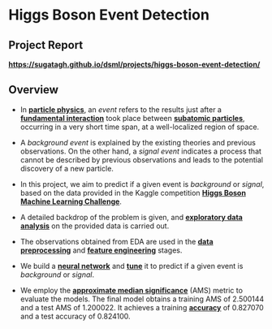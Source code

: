 # Higgs Boson Event Detection

## Project Report

**https://sugatagh.github.io/dsml/projects/higgs-boson-event-detection/**

## Overview
 
- In [**particle physics**](https://en.wikipedia.org/wiki/Particle_physics), an _event_ refers to the results just after a [**fundamental interaction**](https://en.wikipedia.org/wiki/Fundamental_interaction) took place between [**subatomic particles**](https://en.wikipedia.org/wiki/Subatomic_particle), occurring in a very short time span, at a well-localized region of space.

- A _background event_ is explained by the existing theories and previous observations. On the other hand, a _signal event_ indicates a process that cannot be described by previous observations and leads to the potential discovery of a new particle.

- In this project, we aim to predict if a given event is _background_ or _signal_, based on the data provided in the Kaggle competition [**Higgs Boson Machine Learning Challenge**](https://www.kaggle.com/competitions/higgs-boson/).

- A detailed backdrop of the problem is given, and [**exploratory data analysis**](https://en.wikipedia.org/wiki/Exploratory_data_analysis) on the provided data is carried out.

- The observations obtained from EDA are used in the [**data preprocessing**](https://en.wikipedia.org/wiki/Data_Preprocessing) and [**feature engineering**](https://en.wikipedia.org/wiki/Feature_engineering) stages.

- We build a [**neural network**](https://en.wikipedia.org/wiki/Neural_network) and [**tune**](https://en.wikipedia.org/wiki/Hyperparameter_optimization) it to predict if a given event is _background_ or _signal_.

- We employ the [**approximate median significance**](https://www.kaggle.com/competitions/higgs-boson/overview/evaluation) (AMS) metric to evaluate the models. The final model obtains a training AMS of $2.500144$ and a test AMS of $1.200022$. It achieves a training [**accuracy**](https://en.wikipedia.org/wiki/Accuracy_and_precision#In_binary_classification) of $0.827070$ and a test accuracy of $0.824100$.